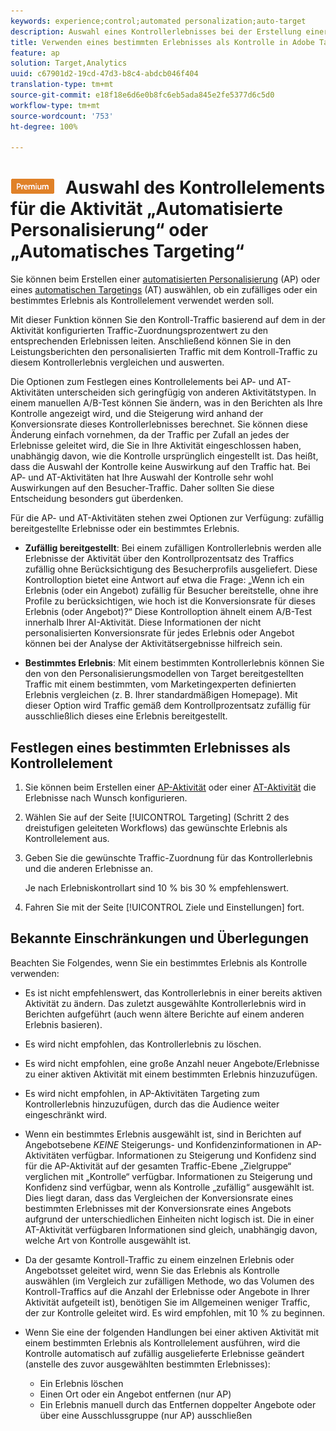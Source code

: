 ```yaml
---
keywords: experience;control;automated personalization;auto-target
description: Auswahl eines Kontrollerlebnisses bei der Erstellung einer automatisierten Personalisierung (AP) oder eines automatischen Targetings (AT) in Adobe Target.
title: Verwenden eines bestimmten Erlebnisses als Kontrolle in Adobe Target
feature: ap
solution: Target,Analytics
uuid: c67901d2-19cd-47d3-b8c4-abdcb046f404
translation-type: tm+mt
source-git-commit: e18f18e6d6e0b8fc6eb5ada845e2fe5377d6c5d0
workflow-type: tm+mt
source-wordcount: '753'
ht-degree: 100%

---
```



# ![PREMIUM](/help/assets/premium.png) Auswahl des Kontrollelements für die Aktivität „Automatisierte Personalisierung“ oder „Automatisches Targeting“

Sie können beim Erstellen einer [automatisierten Personalisierung](/help/c-activities/t-automated-personalization/automated-personalization.md) (AP) oder eines [automatischen Targetings](/help/c-activities/auto-target/auto-target-to-optimize.md) (AT) auswählen, ob ein zufälliges oder ein bestimmtes Erlebnis als Kontrollelement verwendet werden soll.

Mit dieser Funktion können Sie den Kontroll-Traffic basierend auf dem in der Aktivität konfigurierten Traffic-Zuordnungsprozentwert zu den entsprechenden Erlebnissen leiten. Anschließend können Sie in den Leistungsberichten den personalisierten Traffic mit dem Kontroll-Traffic zu diesem Kontrollerlebnis vergleichen und auswerten.

Die Optionen zum Festlegen eines Kontrollelements bei AP- und AT-Aktivitäten unterscheiden sich geringfügig von anderen Aktivitätstypen. In einem manuellen A/B-Test können Sie ändern, was in den Berichten als Ihre Kontrolle angezeigt wird, und die Steigerung wird anhand der Konversionsrate dieses Kontrollerlebnisses berechnet. Sie können diese Änderung einfach vornehmen, da der Traffic per Zufall an jedes der Erlebnisse geleitet wird, die Sie in Ihre Aktivität eingeschlossen haben, unabhängig davon, wie die Kontrolle ursprünglich eingestellt ist. Das heißt, dass die Auswahl der Kontrolle keine Auswirkung auf den Traffic hat. Bei AP- und AT-Aktivitäten hat Ihre Auswahl der Kontrolle sehr wohl Auswirkungen auf den Besucher-Traffic. Daher sollten Sie diese Entscheidung besonders gut überdenken.

Für die AP- und AT-Aktivitäten stehen zwei Optionen zur Verfügung: zufällig bereitgestellte Erlebnisse oder ein bestimmtes Erlebnis.

* **Zufällig bereitgestellt**: Bei einem zufälligen Kontrollerlebnis werden alle Erlebnisse der Aktivität über den Kontrollprozentsatz des Traffics zufällig ohne Berücksichtigung des Besucherprofils ausgeliefert. Diese Kontrolloption bietet eine Antwort auf etwa die Frage: „Wenn ich ein Erlebnis (oder ein Angebot) zufällig für Besucher bereitstelle, ohne ihre Profile zu berücksichtigen, wie hoch ist die Konversionsrate für dieses Erlebnis (oder Angebot)?“ Diese Kontrolloption ähnelt einem A/B-Test innerhalb Ihrer AI-Aktivität. Diese Informationen der nicht personalisierten Konversionsrate für jedes Erlebnis oder Angebot können bei der Analyse der Aktivitätsergebnisse hilfreich sein.

* **Bestimmtes Erlebnis**: Mit einem bestimmten Kontrollerlebnis können Sie den von den Personalisierungsmodellen von Target bereitgestellten Traffic mit einem bestimmten, vom Marketingexperten definierten Erlebnis vergleichen (z. B. Ihrer standardmäßigen Homepage). Mit dieser Option wird Traffic gemäß dem Kontrollprozentsatz zufällig für ausschließlich dieses eine Erlebnis bereitgestellt.

## Festlegen eines bestimmten Erlebnisses als Kontrollelement

1. Sie können beim Erstellen einer [AP-Aktivität](/help/c-activities/t-automated-personalization/create-ap-activity.md) oder einer [AT-Aktivität](/help/c-activities/t-test-ab/t-test-create-ab/ab-audience.md) die Erlebnisse nach Wunsch konfigurieren.
1. Wählen Sie auf der Seite [!UICONTROL Targeting] (Schritt 2 des dreistufigen geleiteten Workflows) das gewünschte Erlebnis als Kontrollelement aus.
1. Geben Sie die gewünschte Traffic-Zuordnung für das Kontrollerlebnis und die anderen Erlebnisse an.

   Je nach Erlebniskontrollart sind 10 % bis 30 % empfehlenswert.

1. Fahren Sie mit der Seite [!UICONTROL Ziele und Einstellungen] fort.

## Bekannte Einschränkungen und Überlegungen

Beachten Sie Folgendes, wenn Sie ein bestimmtes Erlebnis als Kontrolle verwenden:

* Es ist nicht empfehlenswert, das Kontrollerlebnis in einer bereits aktiven Aktivität zu ändern. Das zuletzt ausgewählte Kontrollerlebnis wird in Berichten aufgeführt (auch wenn ältere Berichte auf einem anderen Erlebnis basieren).
* Es wird nicht empfohlen, das Kontrollerlebnis zu löschen.
* Es wird nicht empfohlen, eine große Anzahl neuer Angebote/Erlebnisse zu einer aktiven Aktivität mit einem bestimmten Erlebnis hinzuzufügen.
* Es wird nicht empfohlen, in AP-Aktivitäten Targeting zum Kontrollerlebnis hinzuzufügen, durch das die Audience weiter eingeschränkt wird.
* Wenn ein bestimmtes Erlebnis ausgewählt ist, sind in Berichten auf Angebotsebene *KEINE* Steigerungs- und Konfidenzinformationen in AP-Aktivitäten verfügbar. Informationen zu Steigerung und Konfidenz sind für die AP-Aktivität auf der gesamten Traffic-Ebene „Zielgruppe“ verglichen mit „Kontrolle“ verfügbar. Informationen zu Steigerung und Konfidenz sind verfügbar, wenn als Kontrolle „zufällig“ ausgewählt ist. Dies liegt daran, dass das Vergleichen der Konversionsrate eines bestimmten Erlebnisses mit der Konversionsrate eines Angebots aufgrund der unterschiedlichen Einheiten nicht logisch ist. Die in einer AT-Aktivität verfügbaren Informationen sind gleich, unabhängig davon, welche Art von Kontrolle ausgewählt ist.
* Da der gesamte Kontroll-Traffic zu einem einzelnen Erlebnis oder Angebotsset geleitet wird, wenn Sie das Erlebnis als Kontrolle auswählen (im Vergleich zur zufälligen Methode, wo das Volumen des Kontroll-Traffics auf die Anzahl der Erlebnisse oder Angebote in Ihrer Aktivität aufgeteilt ist), benötigen Sie im Allgemeinen weniger Traffic, der zur Kontrolle geleitet wird. Es wird empfohlen, mit 10 % zu beginnen.
* Wenn Sie eine der folgenden Handlungen bei einer aktiven Aktivität mit einem bestimmten Erlebnis als Kontrollelement ausführen, wird die Kontrolle automatisch auf zufällig ausgelieferte Erlebnisse geändert (anstelle des zuvor ausgewählten bestimmten Erlebnisses):

   * Ein Erlebnis löschen
   * Einen Ort oder ein Angebot entfernen (nur AP)
   * Ein Erlebnis manuell durch das Entfernen doppelter Angebote oder über eine Ausschlussgruppe (nur AP) ausschließen

